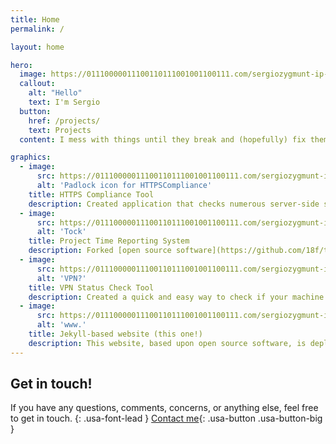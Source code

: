 ```yaml
---
title: Home
permalink: /

layout: home

hero:
  image: https://01110000011100110111001001100111.com/sergiozygmunt-ip-assets/siteimages/hero.png
  callout:
    alt: "Hello"
    text: I'm Sergio
  button:
    href: /projects/
    text: Projects
  content: I mess with things until they break and (hopefully) fix them <br> Projects, skills, & experience - it's all here - here's some highlights

graphics:
  - image:
      src: https://01110000011100110111001001100111.com/sergiozygmunt-ip-assets/siteimages/httpscompliance_124.png
      alt: 'Padlock icon for HTTPSCompliance'
    title: HTTPS Compliance Tool
    description: Created application that checks numerous server-side settings of web properties to see if they are deployed following best practices.
  - image:
      src: https://01110000011100110111001001100111.com/sergiozygmunt-ip-assets/siteimages/tock-textbased_124.png
      alt: 'Tock'
    title: Project Time Reporting System
    description: Forked [open source software](https://github.com/18f/tock) to create a time and attendance system. [Learn more about my deployment](/projects/#tock-time-tracking-system-fork-of-open-source-project)
  - image:
      src: https://01110000011100110111001001100111.com/sergiozygmunt-ip-assets/siteimages/vpn_124.png
      alt: 'VPN?'
    title: VPN Status Check Tool
    description: Created a quick and easy way to check if your machine is connected to a particular VPN server with full tunneling.
  - image:
      src: https://01110000011100110111001001100111.com/sergiozygmunt-ip-assets/siteimages/www_124.png
      alt: 'www.'
    title: Jekyll-based website (this one!)
    description: This website, based upon open source software, is deployed using Jekyll.
---
```

## Get in touch!

If you have any questions, comments, concerns, or anything else, feel free to get in touch.
{: .usa-font-lead }
[Contact me](/contact/){: .usa-button .usa-button-big }